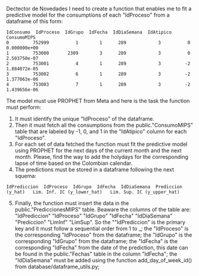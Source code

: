 Dectector de Novedades
I need to create a function that enables me to fit a predictive model for the consumptions of each "IdProceso" from a dataframe of this form:
```
IdConsumo  IdProceso  IdGrupo  IdFecha  IdDiaSemana  IdAtipico   ConsumoMIPS
0         752999          1        1      289            3          0  0.000000e+00
1         753000       2309        3      289            3          0  2.503750e-07
2         753001          4        1      289            3         -2  1.884072e-05
3         753002          6        1      289            3         -2  1.377063e-06
4         753003          7        1      289            3         -2  1.439656e-06
```
The model must use PROPHET from Meta and here is the task the function must perform:

1.  It must identify the unique "IdProceso" of the dataframe.
2. Then it must fetch all the consumptions from the public."ConsumoMIPS" table that are labeled by -1, 0, and 1 in the "IdAtipico" column for each "IdProceso".
3. For each set of data fetched the function must fit the predictive model using PROPHET for the next days of the current month and the next month. Please, find the way to add the holydays for the corresponding lapse of time based on the Colombian calendar.
4. The predictions must be stored in a dataframe following the next squema:
```
IdPrediccion  IdProceso  IdGrupo  IdFecha  IdDiaSemana  Prediccion (y_hat)   Lim. Inf. IC (y_lower_hat)   Lim. Sup. IC (y_upper_hat)
```
5. Finally, the function must insert the data in the public."PrediccionesMIPS" table. Beaware the columns of the table are: "IdPrediccion"  "IdProceso"  "IdGrupo"  "IdFecha"  "IdDiaSemana"  "Prediccion" "LimInf" "LimSup". So the ""IdPrediccion" is the primary key and it must follow a sequential order from 1 to _; the "IdProceso" is the corresponding "IdProceso" from the dataframe; the "IdGrupo" is the corresponding "IdGrupo" from the dataframe; the "IdFecha" is the corresponding "IdFecha" from the date of the prediction, this date can be found in the public."Fechas" table in the column "IdFecha"; the "IdDiaSemana" must be added using the function add_day_of_week_id() from database/dataframe_utils.py; 